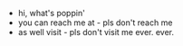 - hi, what's poppin'
- you can reach me at - pls don't reach me
- as well visit - pls don't visit me ever. ever.
